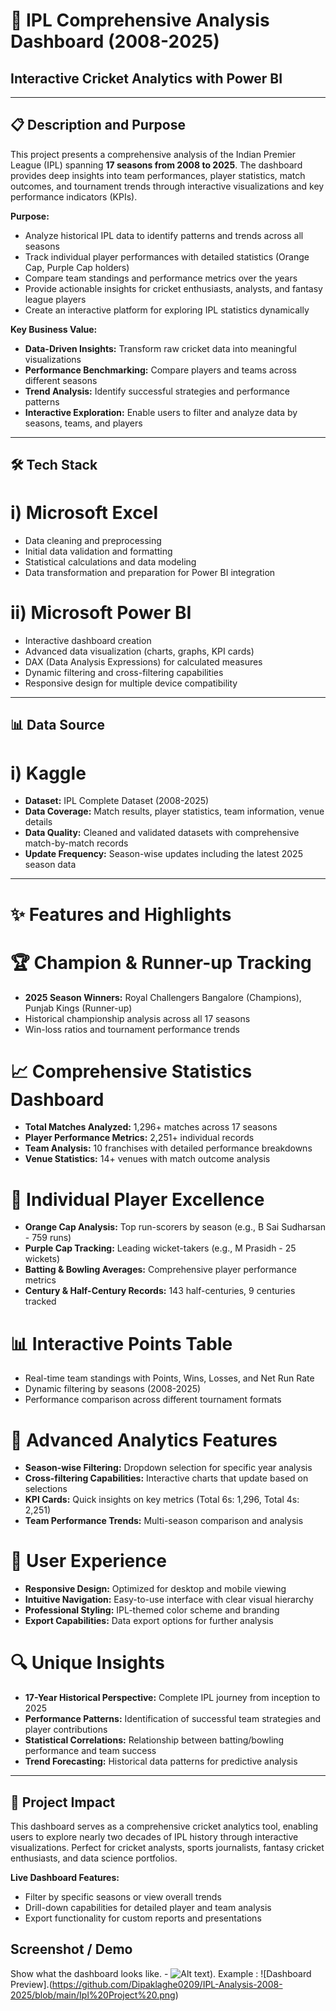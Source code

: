 # 🏏 IPL Comprehensive Analysis Dashboard (2008-2025)
## Interactive Cricket Analytics with Power BI

---

## 📋 Description and Purpose

This project presents a comprehensive analysis of the Indian Premier League (IPL) spanning **17 seasons from 2008 to 2025**. The dashboard provides deep insights into team performances, player statistics, match outcomes, and tournament trends through interactive visualizations and key performance indicators (KPIs).

**Purpose:**
- Analyze historical IPL data to identify patterns and trends across all seasons
- Track individual player performances with detailed statistics (Orange Cap, Purple Cap holders)
- Compare team standings and performance metrics over the years
- Provide actionable insights for cricket enthusiasts, analysts, and fantasy league players
- Create an interactive platform for exploring IPL statistics dynamically

**Key Business Value:**
- **Data-Driven Insights:** Transform raw cricket data into meaningful visualizations
- **Performance Benchmarking:** Compare players and teams across different seasons
- **Trend Analysis:** Identify successful strategies and performance patterns
- **Interactive Exploration:** Enable users to filter and analyze data by seasons, teams, and players

---

## 🛠️ Tech Stack

# i) **Microsoft Excel**
- Data cleaning and preprocessing
- Initial data validation and formatting
- Statistical calculations and data modeling
- Data transformation and preparation for Power BI integration

# ii) **Microsoft Power BI**
- Interactive dashboard creation
- Advanced data visualization (charts, graphs, KPI cards)
- DAX (Data Analysis Expressions) for calculated measures
- Dynamic filtering and cross-filtering capabilities
- Responsive design for multiple device compatibility

---

## 📊 Data Source

# i) **Kaggle**
- **Dataset:** IPL Complete Dataset (2008-2025)
- **Data Coverage:** Match results, player statistics, team information, venue details
- **Data Quality:** Cleaned and validated datasets with comprehensive match-by-match records
- **Update Frequency:** Season-wise updates including the latest 2025 season data

---

# ✨ Features and Highlights

# 🏆 **Champion & Runner-up Tracking**
- **2025 Season Winners:** Royal Challengers Bangalore (Champions), Punjab Kings (Runner-up)
- Historical championship analysis across all 17 seasons
- Win-loss ratios and tournament performance trends

# 📈 **Comprehensive Statistics Dashboard**
- **Total Matches Analyzed:** 1,296+ matches across 17 seasons
- **Player Performance Metrics:** 2,251+ individual records
- **Team Analysis:** 10 franchises with detailed performance breakdowns
- **Venue Statistics:** 14+ venues with match outcome analysis

# 🥇 **Individual Player Excellence**
- **Orange Cap Analysis:** Top run-scorers by season (e.g., B Sai Sudharsan - 759 runs)
- **Purple Cap Tracking:** Leading wicket-takers (e.g., M Prasidh - 25 wickets)
- **Batting & Bowling Averages:** Comprehensive player performance metrics
- **Century & Half-Century Records:** 143 half-centuries, 9 centuries tracked

# 📊 **Interactive Points Table**
- Real-time team standings with Points, Wins, Losses, and Net Run Rate
- Dynamic filtering by seasons (2008-2025)
- Performance comparison across different tournament formats

# 🎯 **Advanced Analytics Features**
- **Season-wise Filtering:** Dropdown selection for specific year analysis
- **Cross-filtering Capabilities:** Interactive charts that update based on selections
- **KPI Cards:** Quick insights on key metrics (Total 6s: 1,296, Total 4s: 2,251)
- **Team Performance Trends:** Multi-season comparison and analysis

# 📱 **User Experience**
- **Responsive Design:** Optimized for desktop and mobile viewing
- **Intuitive Navigation:** Easy-to-use interface with clear visual hierarchy
- **Professional Styling:** IPL-themed color scheme and branding
- **Export Capabilities:** Data export options for further analysis

# 🔍 **Unique Insights**
- **17-Year Historical Perspective:** Complete IPL journey from inception to 2025
- **Performance Patterns:** Identification of successful team strategies and player contributions
- **Statistical Correlations:** Relationship between batting/bowling performance and team success
- **Trend Forecasting:** Historical data patterns for predictive analysis

---

## 🚀 Project Impact
This dashboard serves as a comprehensive cricket analytics tool, enabling users to explore nearly two decades of IPL history through interactive visualizations. Perfect for cricket analysts, sports journalists, fantasy cricket enthusiasts, and data science portfolios.

**Live Dashboard Features:**
- Filter by specific seasons or view overall trends
- Drill-down capabilities for detailed player and team analysis
- Export functionality for custom reports and presentations

## Screenshot / Demo 
Show what the dashboard looks like. - ![Alt text ](https://github.com/Dipaklaghe0209/IPL-Analysis-2008-2025/blob/main/IPL%20Analysis%202008-2025.pbit)).
Example : ![Dashboard Preview].(https://github.com/Dipaklaghe0209/IPL-Analysis-2008-2025/blob/main/Ipl%20Project%20.png)

